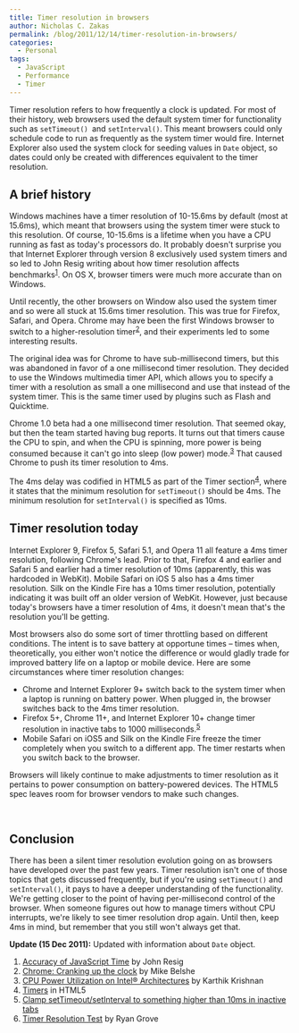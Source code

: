 ```yaml
---
title: Timer resolution in browsers
author: Nicholas C. Zakas
permalink: /blog/2011/12/14/timer-resolution-in-browsers/
categories:
  - Personal
tags:
  - JavaScript
  - Performance
  - Timer
---
```

Timer resolution refers to how frequently a clock is updated. For most of their history, web browsers used the default system timer for functionality such as `setTimeout() `and `setInterval()`. This meant browsers could only schedule code to run as frequently as the system timer would fire. Internet Explorer also used the system clock for seeding values in `Date` object, so dates could only be created with differences equivalent to the timer resolution.

## A brief history

Windows machines have a timer resolution of 10-15.6ms by default (most at 15.6ms), which meant that browsers using the system timer were stuck to this resolution. Of course, 10-15.6ms is a lifetime when you have a CPU running as fast as today's processors do. It probably doesn't surprise you that Internet Explorer through version 8 exclusively used system timers and so led to John Resig writing about how timer resolution affects benchmarks<sup>[1]</sup>. On OS X, browser timers were much more accurate than on Windows.

Until recently, the other browsers on Window also used the system timer and so were all stuck at 15.6ms timer resolution. This was true for Firefox, Safari, and Opera. Chrome may have been the first Windows browser to switch to a higher-resolution timer<sup>[2]</sup>, and their experiments led to some interesting results.

The original idea was for Chrome to have sub-millisecond timers, but this was abandoned in favor of a one millisecond timer resolution. They decided to use the Windows multimedia timer API, which allows you to specify a timer with a resolution as small a one millisecond and use that instead of the system timer. This is the same timer used by plugins such as Flash and Quicktime.

Chrome 1.0 beta had a one millisecond timer resolution. That seemed okay, but then the team started having bug reports. It turns out that timers cause the CPU to spin, and when the CPU is spinning, more power is being consumed because it can't go into sleep (low power) mode.<sup>[3]</sup> That caused Chrome to push its timer resolution to 4ms.

The 4ms delay was codified in HTML5 as part of the Timer section<sup>[4]</sup>, where it states that the minimum resolution for `setTimeout()` should be 4ms. The minimum resolution for `setInterval()` is specified as 10ms.

## Timer resolution today

Internet Explorer 9, Firefox 5, Safari 5.1, and Opera 11 all feature a 4ms timer resolution, following Chrome's lead. Prior to that, Firefox 4 and earlier and Safari 5 and earlier had a timer resolution of 10ms (apparently, this was hardcoded in WebKit). Mobile Safari on iOS 5 also has a 4ms timer resolution. Silk on the Kindle Fire has a 10ms timer resolution, potentially indicating it was built off an older version of WebKit. However, just because today's browsers have a timer resolution of 4ms, it doesn't mean that's the resolution you'll be getting.

Most browsers also do some sort of timer throttling based on different conditions. The intent is to save battery at opportune times &#8211; times when, theoretically, you either won't notice the difference or would gladly trade for improved battery life on a laptop or mobile device. Here are some circumstances where timer resolution changes:

  * Chrome and Internet Explorer 9+ switch back to the system timer when a laptop is running on battery power. When plugged in, the browser switches back to the 4ms timer resolution.
  * Firefox 5+, Chrome 11+, and Internet Explorer 10+ change timer resolution in inactive tabs to 1000 milliseconds.<sup>[5]</sup>
  * Mobile Safari on iOS5 and Silk on the Kindle Fire freeze the timer completely when you switch to a different app. The timer restarts when you switch back to the browser.

Browsers will likely continue to make adjustments to timer resolution as it pertains to power consumption on battery-powered devices. The HTML5 spec leaves room for browser vendors to make such changes.

&nbsp;

## Conclusion

There has been a silent timer resolution evolution going on as browsers have developed over the past few years. Timer resolution isn't one of those topics that gets discussed frequently, but if you're using `setTimeout()` and `setInterval()`, it pays to have a deeper understanding of the functionality. We're getting closer to the point of having per-millisecond control of the browser. When someone figures out how to manage timers without CPU interrupts, we're likely to see timer resolution drop again. Until then, keep 4ms in mind, but remember that you still won't always get that.

**Update (15 Dec 2011):** Updated with information about `Date` object.


  1. [Accuracy of JavaScript Time][1] by John Resig
  2. [Chrome: Cranking up the clock][2] by Mike Belshe
  3. [CPU Power Utilization on Intel® Architectures][3] by Karthik Krishnan
  4. [Timers][4] in HTML5
  5. [Clamp setTimeout/setInterval to something higher than 10ms in inactive tabs][5]
  6. [Timer Resolution Test][6] by Ryan Grove

 [1]: http://ejohn.org/blog/accuracy-of-javascript-time/
 [2]: http://www.belshe.com/2010/06/04/chrome-cranking-up-the-clock/
 [3]: http://software.intel.com/en-us/articles/cpu-power-utilization-on-intel-architectures/
 [4]: http://www.whatwg.org/specs/web-apps/current-work/multipage/timers.html#timers
 [5]: https://bugzilla.mozilla.org/show_bug.cgi?id=633421
 [6]: http://jsfiddle.net/rgrove/rQtUU/embedded/result/
